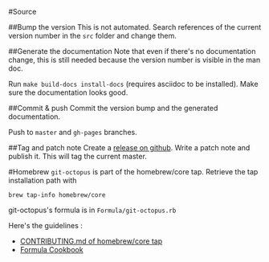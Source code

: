 #Source

##Bump the version
This is not automated. Search references of the current version number in the `src` folder and change them.

##Generate the documentation
Note that even if there's no documentation change, this is still needed because the version number is visible in the man doc.

Run `make build-docs install-docs` (requires asciidoc to be installed). Make sure the documentation looks good.

##Commit & push
Commit the version bump and the generated documentation.

Push to `master` and `gh-pages` branches.

##Tag and patch note
Create a [release on github](https://github.com/lesfurets/git-octopus/releases). Write a patch note and publish it. This will tag the current master.

#Homebrew
`git-octopus` is part of the homebrew/core tap. Retrieve the tap installation path with
```
brew tap-info homebrew/core
```
git-octopus's formula is in `Formula/git-octopus.rb`

Here's the guidelines : 
* [CONTRIBUTING.md of homebrew/core tap](https://github.com/homebrew/homebrew-core/blob/master/.github/CONTRIBUTING.md)
* [Formula Cookbook](https://github.com/Homebrew/brew/blob/master/share/doc/homebrew/Formula-Cookbook.md)